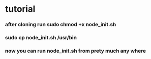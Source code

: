 # tutorial

### after cloning run sudo chmod +x node_init.sh

### sudo cp node_init.sh /usr/bin

### now you can run node_init.sh from prety much any where 
